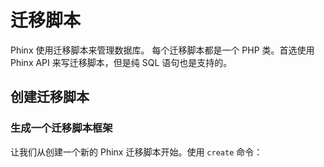 # 迁移脚本

Phinx 使用迁移脚本来管理数据库。 每个迁移脚本都是一个 PHP 类。首选使用 Phinx API 来写迁移脚本，但是纯 SQL 语句也是支持的。

## 创建迁移脚本

### 生成一个迁移脚本框架

让我们从创建一个新的 Phinx 迁移脚本开始。使用 `create` 命令：

